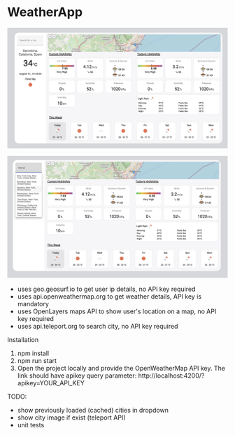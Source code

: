 # WeatherApp


![Application Demo 1](application-demo-1.png)

![Application Demo 2](application-demo-2.png)


- uses geo.geosurf.io to get user ip details, no API key required
- uses api.openweathermap.org to get weather details, API key is mandatory
- uses OpenLayers maps API to show user's location on a map, no API key required
- uses api.teleport.org to search city, no API key required

Installation
1. npm install
2. npm run start
3. Open the project locally and provide the OpenWeatherMap API key. The link should have apikey query parameter: http://localhost:4200/?apikey=YOUR_API_KEY


TODO:
- show previously loaded (cached) cities in dropdown
- show city image if exist (teleport API)
- unit tests

